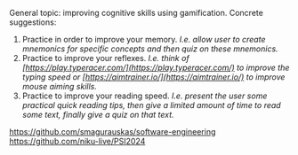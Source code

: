 General topic: improving cognitive skills using gamification.
Concrete suggestions:
1. Practice in order to improve your memory. *I.e. allow user to create mnemonics for specific concepts and then quiz on these mnemonics.*
2. Practice to improve your reflexes. *I.e. think of [https://play.typeracer.com/](https://play.typeracer.com/) to improve the typing speed or [https://aimtrainer.io/](https://aimtrainer.io/) to improve mouse aiming skills.*
3. Practice to improve your reading speed. *I.e. present the user some practical quick reading tips, then give a limited amount of time to read some text, finally give a quiz on that text.*


https://github.com/smagurauskas/software-engineering
https://github.com/niku-live/PSI2024